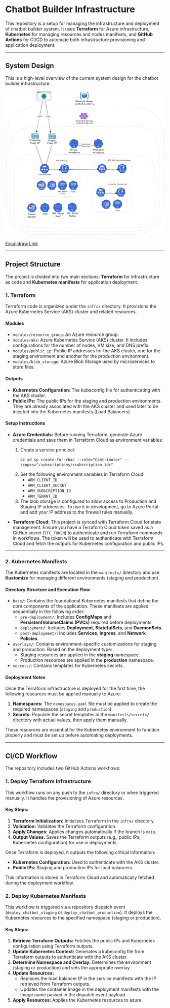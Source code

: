 # Chatbot Builder Infrastructure

This repository is a setup for managing the infrastructure and deployment of chatbot builder system. It
uses **Terraform** for Azure infrastructure, **Kubernetes** for managing resources and nodes manifests, and
**GitHub Actions** for CI/CD to automate both infrastructure provisioning and application deployment.

---

## System Design

This is a high-level overview of the current system design for the chatbot builder infrastructure:

![System Design](assets/SystemDesign.png)

[Excalidraw Link](https://excalidraw.com/#json=nKa96yFUpwbaOKTvDROFr,ZHFaCVB7NeUnLwoQiUmeNw)

---

## Project Structure

The project is divided into two main sections: **Terraform** for infrastructure as code and **Kubernetes manifests** for
application deployment.

### 1. Terraform

Terraform code is organized under the `infra/` directory. It provisions the Azure Kubernetes Service (AKS) cluster and
related resources.

#### Modules

- `modules/resource_group`: An Azure resource group.
- `modules/aks`: Azure Kubernetes Service (AKS) cluster. It includes configurations for
  the number of nodes, VM size, and DNS prefix.
- `modules/public_ip`: Public IP addresses for the AKS cluster, one for the staging
  environment and another for the production environment.
- `modules/blob_storage`: Azure Blob Storage used by microservices to store files.

#### Outputs

- **Kubernetes Configuration:** The kubeconfig file for authenticating with the AKS cluster.
- **Public IPs:** The public IPs for the staging and production environments. They are already associated with the AKS
  cluster and used later to be injected into the Kubernetes manifests (Load Balancers).

#### Setup Instructions

- **Azure Credentials:**
  Before running Terraform, generate Azure credentials and save them in Terraform Cloud as environment variables:

    1. Create a service principal:
       ```shell
       az ad sp create-for-rbac --role="Contributor" --scopes="/subscriptions/<subscription_id>"
       ```
    2. Set the following environment variables in Terraform Cloud:
        - `ARM_CLIENT_ID`
        - `ARM_CLIENT_SECRET`
        - `ARM_SUBSCRIPTION_ID`
        - `ARM_TENANT_ID`
    3. The blob storage is configured to allow access to Production and Staging IP addresses. To use it in development,
       go to Azure Portal and add your IP address to the firewall rules manually.

- **Terraform Cloud:**
  This project is synced with Terraform Cloud for state management. Ensure you have a Terraform Cloud token saved as a
  GitHub secret (`TFC_TOKEN`) to authenticate and run Terraform commands in workflows.
  The token will be used to authenticate with Terraform Cloud and fetch the outputs for Kubernetes configuration and
  public IPs.

---

### 2. Kubernetes Manifests

The Kubernetes manifests are located in the `manifests/` directory and use **Kustomize** for managing different
environments (staging and production).

#### Directory Structure and Execution Flow

- `base/`: Contains the foundational Kubernetes manifests that define the core components of the application. These
  manifests are applied sequentially in the following order:
    - `pre-deployment/`: Includes **ConfigMaps** and **PersistentVolumeClaims (PVCs)** required before deployments.
    - `deployment/`: Includes **Deployment**, **StatefulSets**, and **DaemonSets**.
    - `post-deployment/`: Includes **Services**, **Ingress**, and **Network Policies**.
- `overlays/`: Contains environment-specific customizations for staging and production.
  Based on the deployment type:
    - Staging resources are applied in the **staging** namespace.
    - Production resources are applied in the **production** namespace.
- `secrets/`: Contains templates for Kubernetes secrets.

#### Deployment Notes

Once the Terraform infrastructure is deployed for the first time, the following resources must be applied manually to
Azure:

1. **Namespaces:** The `namespaces.yaml` file must be applied to create the required namespaces (`staging` and
   `production`).
2. **Secrets:** Populate the secret templates in the `manifests/secrets/` directory with actual values, then apply them
   manually.

These resources are essential for the Kubernetes environment to function properly and must be set up before automating
deployments.

---

## CI/CD Workflow

The repository includes two GitHub Actions workflows:

### 1. Deploy Terraform Infrastructure

This workflow runs on any push to the `infra/` directory or when triggered manually. It handles the provisioning of
Azure resources.

#### Key Steps:

1. **Terraform Initialization:** Initializes Terraform in the `infra/` directory.
2. **Validation:** Validates the Terraform configuration.
3. **Apply Changes:** Applies changes automatically if the branch is `main`.
4. **Output Values:** Saves the Terraform outputs (e.g., public IPs, Kubernetes configuration) for use in deployments.

Once Terraform is deployed, it outputs the following critical information:

- **Kubernetes Configuration:** Used to authenticate with the AKS cluster.
- **Public IPs:** Staging and production IPs for load balancers.

This information is stored in Terraform Cloud and automatically fetched during the deployment workflow.

### 2. Deploy Kubernetes Manifests

This workflow is triggered via a repository dispatch event (`deploy_chatbot_staging` or `deploy_chatbot_production`). It
deploys the Kubernetes resources to the specified namespace (staging or production).

#### Key Steps:

1. **Retrieve Terraform Outputs:** Fetches the public IPs and Kubernetes configuration using Terraform outputs.
2. **Update Kubernetes Context:** Generates a kubeconfig file from Terraform outputs to authenticate with the AKS
   cluster.
3. **Determine Namespace and Overlay:** Determines the environment (staging or production) and sets the appropriate
   overlay.
4. **Update Resources:**
    - Replaces the load balancer IP in the service manifests with the IP retrieved from Terraform outputs.
    - Updates the container image in the deployment manifests with the image name passed in the dispatch event payload.
5. **Apply Resources:** Applies the Kubernetes resources to azure.
